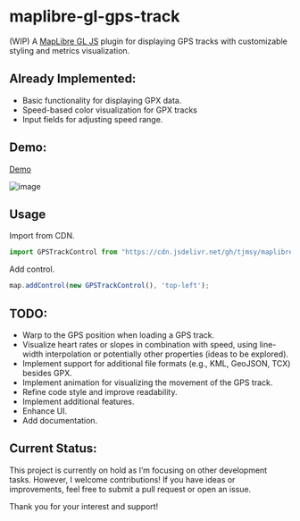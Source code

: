# maplibre-gl-gps-track

(WIP) A [MapLibre GL JS](https://github.com/maplibre/maplibre-gl-js/)  plugin for displaying GPS tracks with customizable styling and metrics visualization.

## Already Implemented:
- Basic functionality for displaying GPX data.
- Speed-based color visualization for GPX tracks
- Input fields for adjusting speed range.

## Demo:
[Demo](https://tjmsy.github.io/maplibre-gl-gps-track/)

![image](https://github.com/user-attachments/assets/19506a47-dce1-4126-ba00-3a2841b651b4)

## Usage  

Import from CDN.

```javascript
import GPSTrackControl from "https://cdn.jsdelivr.net/gh/tjmsy/maplibre-gl-gps-track/src/maplibre-gl-gps-track.js";
```

Add control.

```javascript
map.addControl(new GPSTrackControl(), 'top-left');
```

## TODO:
- Warp to the GPS position when loading a GPS track.
- Visualize heart rates or slopes in combination with speed, using line-width interpolation or potentially other properties  (ideas to be explored).
- Implement support for additional file formats (e.g., KML, GeoJSON, TCX) besides GPX.
- Implement animation for visualizing the movement of the GPS track.
- Refine code style and improve readability.
- Implement additional features.
- Enhance UI.
- Add documentation.

## Current Status:
This project is currently on hold as I’m focusing on other development tasks. However, I welcome contributions! If you have ideas or improvements, feel free to submit a pull request or open an issue. 

Thank you for your interest and support!
